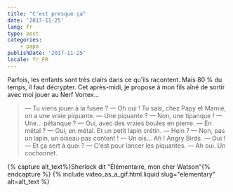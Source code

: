 ```yaml
---
title: "C'est presque ça"
date: '2017-11-25'
lang: fr
type: post
categories:
    - papa
publishDate: '2017-11-25'
locale: fr_FR
---
```


Parfois, les enfants sont très clairs dans ce qu'ils racontent. Mais 80 % du temps, il faut décrypter. Cet après-midi, je propose à mon fils aîné de sortir avec moi jouer au Nerf Vortex…

<!-- more -->

> — Tu viens jouer à la fusée ?
> — Oh oui ! Tu sais, chez Papy et Mamie, on a une vraie piquante.
> — Une piquante ?
> — Non, une tipanque !
> — Une… pétanque ?
> — Oui, avec des vraies boules en pierre.
> — En métal ?
> — Oui, en métal. Et un petit lapin crétin.
> — Hein ?
> — Non, pas un lapin, un oiseau pas content !
> — Un ois… Ah ! Angry Birds.
> — Oui !
> — Et ça sert à quoi ?
> — C'est pour lancer les piquantes.
> — Ah oui. Un cochonnet.

{% capture alt_text%}Sherlock dit "Élémentaire, mon cher Watson"{% endcapture %}
{% include video_as_a_gif.html.liquid
    slug="elementary"
    alt=alt_text
%}
